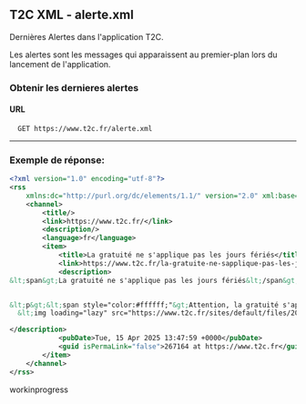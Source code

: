## T2C XML - alerte.xml

Dernières Alertes dans l'application T2C.

Les alertes sont les messages qui apparaissent au premier-plan lors du lancement de l'application.

### Obtenir les dernieres alertes

#### URL
```
  GET https://www.t2c.fr/alerte.xml
```


---

### Exemple de réponse:

```xml
<?xml version="1.0" encoding="utf-8"?>
<rss
	xmlns:dc="http://purl.org/dc/elements/1.1/" version="2.0" xml:base="https://www.t2c.fr/">
	<channel>
		<title/>
		<link>https://www.t2c.fr/</link>
		<description/>
		<language>fr</language>
		<item>
			<title>La gratuité ne s'applique pas les jours fériés</title>
			<link>https://www.t2c.fr/la-gratuite-ne-sapplique-pas-les-jours-feries</link>
			<description>
&lt;span&gt;La gratuité ne s'applique pas les jours fériés&lt;/span&gt;


&lt;p&gt;&lt;span style="color:#ffffff;"&gt;Attention, la gratuité s'applique uniquement les samedis et dimanches. Vous devez être muni d'un titre de transport valide les jours fériés.&lt;/span&gt;&lt;/p&gt;
  &lt;img loading="lazy" src="https://www.t2c.fr/sites/default/files/2025-04/PICTOS_BILLETSANSCONTACT_0.png" width="850" height="850" alt="La gratuité ne s'applique pas les jours fériés"&gt;

</description>
			<pubDate>Tue, 15 Apr 2025 13:47:59 +0000</pubDate>
			<guid isPermaLink="false">267164 at https://www.t2c.fr</guid>
		</item>
	</channel>
</rss>

```

workinprogress
